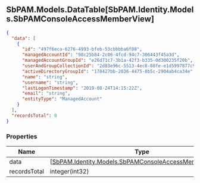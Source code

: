 
<h2 id="tocS_SbPAM.Models.DataTable[SbPAM.Identity.Models.SbPAMConsoleAccessMemberView]">SbPAM.Models.DataTable[SbPAM.Identity.Models.SbPAMConsoleAccessMemberView]</h2>

<a id="schemasbpam.models.datatable[sbpam.identity.models.sbpamconsoleaccessmemberview]"></a>
<a id="schema_SbPAM.Models.DataTable[SbPAM.Identity.Models.SbPAMConsoleAccessMemberView]"></a>
<a id="tocSsbpam.models.datatable[sbpam.identity.models.sbpamconsoleaccessmemberview]"></a>
<a id="tocssbpam.models.datatable[sbpam.identity.models.sbpamconsoleaccessmemberview]"></a>

```json
{
  "data": [
    {
      "id": "497f6eca-6276-4993-bfeb-53cbbbba6f08",
      "managedAccountId": "98c25b84-2c06-4fcd-94c7-306443f45a3d",
      "managedAccountGroupId": "e26d71c7-3b1a-42f3-b335-0d300235f20b",
      "userAndGroupCollectionId": "2d83e96c-5513-4ec8-88fe-e1d5997877c9",
      "activeDirectoryGroupId": "178427bb-2036-4475-8b5c-2904ab4ca34e",
      "name": "string",
      "username": "string",
      "lastLogonTimestamp": "2019-08-24T14:15:22Z",
      "email": "string",
      "entityType": "ManagedAccount"
    }
  ],
  "recordsTotal": 0
}

```

### Properties

|Name|Type|Required|Restrictions|Description|
|---|---|---|---|---|
|data|[[SbPAM.Identity.Models.SbPAMConsoleAccessMemberView](#schemasbpam.identity.models.sbpamconsoleaccessmemberview)]¦null|false|none|none|
|recordsTotal|integer(int32)|false|none|none|


